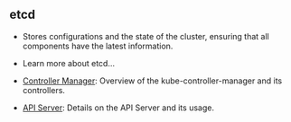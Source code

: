 ## etcd

- Stores configurations and the state of the cluster, ensuring that all components have the latest information.
- Learn more about etcd…

- [Controller Manager](./controller_manager.md): Overview of the kube-controller-manager and its controllers.
- [API Server](./api_server.md): Details on the API Server and its usage.